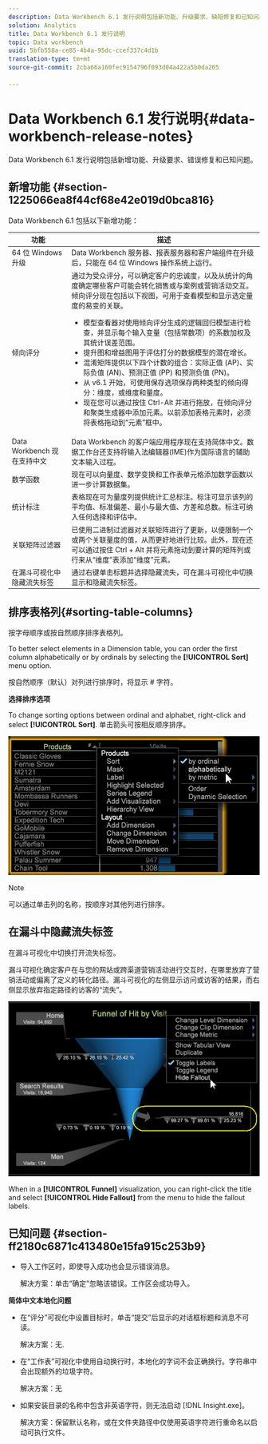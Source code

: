 ```yaml
---
description: Data Workbench 6.1 发行说明包括新功能、升级要求、缺陷修复和已知问题。
solution: Analytics
title: Data Workbench 6.1 发行说明
topic: Data workbench
uuid: 5bfb558a-ce85-4b4a-95dc-ccef337c4d1b
translation-type: tm+mt
source-git-commit: 2cba66a160fec9154796f093d04a422a5b0da265

---
```



# Data Workbench 6.1 发行说明{#data-workbench-release-notes}

Data Workbench 6.1 发行说明包括新增功能、升级要求、错误修复和已知问题。

## 新增功能 {#section-1225066ea8f44cf68e42e019d0bca816}

Data Workbench 6.1 包括以下新增功能：

| 功能 | 描述 |
|--- |--- |
| 64 位 Windows 升级 | Data Workbench 服务器、报表服务器和客户端组件在升级后，只能在 64 位 Windows 操作系统上运行。 |
| 倾向评分 | 通过为受众评分，可以确定客户的忠诚度，以及从统计的角度确定哪些客户可能会转化销售或与案例或营销活动交互。倾向评分现在包括以下视图，可用于查看模型和显示选定量度的易变的关联。<ul><li>模型查看器对使用倾向评分生成的逻辑回归模型进行检查，并显示每个输入变量（包括常数项）的系数加权及其统计误差范围。 </li><li>提升图和增益图用于评估打分的数据模型的潜在增长。</li><li>混淆矩阵提供以下四个计数的组合：实际正值 (AP)、实际负值 (AN)、预测正值 (PP) 和预测负值 (PN)。</li> <li>从 v6.1 开始，可使用保存选项保存两种类型的倾向得分：维度，或维度和量度。</li><li>现在您可以通过按住 Ctrl-Alt 并进行拖放，在倾向评分和聚类生成器中添加元素。以前添加表格元素时，必须将表格拖动到“元素”框中。</li></ul> |
| Data Workbench 现在支持中文 | Data Workbench 的客户端应用程序现在支持简体中文。数据工作台还支持将输入法编辑器(IME)作为国际语言的辅助文本输入过程。 |
| 数学函数 | 现在可以向量度、数学变换和工作表单元格添加数学函数以进一步计算数据集。 |
| 统计标注 | 表格现在可为量度列提供统计汇总标注。标注可显示该列的平均值、标准偏差、最小与最大值、方差和总数。标注可纳入任何选择和评估中。 |
| 关联矩阵过滤器 | 已使用二进制过滤器对关联矩阵进行了更新，以便限制一个或两个关联量度的值，从而更好地进行比较。此外，现在还可以通过按住 Ctrl + Alt 并将元素拖动到要计算的矩阵列或行来从“维度”表添加“维度”元素。 |
| 在漏斗可视化中隐藏流失标签 | 通过右键单击标题并选择隐藏流失，可在漏斗可视化中切换显示和隐藏流失标签。 |

## 排序表格列{#sorting-table-columns}

按字母顺序或按自然顺序排序表格列。

To better select elements in a Dimension table, you can order the first column alphabetically or by ordinals by selecting the **[!UICONTROL Sort]** menu option.

按自然顺序（默认）对列进行排序时，将显示 # 字符。

**选择排序选项**

To change sorting options between ordinal and alphabet, right-click and select **[!UICONTROL Sort]**. 单击箭头可按相反顺序排序。

![](assets/sort_table_alpha.png)

>[!NOTE]
>
>可以通过单击列的名称，按顺序对其他列进行排序。

## 在漏斗中隐藏流失标签

在漏斗可视化中切换打开流失标签。

漏斗可视化确定客户在与您的网站或跨渠道营销活动进行交互时，在哪里放弃了营销活动或偏离了定义的转化路径。漏斗可视化的左侧显示访问或访客的结果，而右侧显示放弃指定路径的访客的“流失”。

![](assets/c_funnel_hide_fallout.png)

When in a **[!UICONTROL Funnel]** visualization, you can right-click the title and select **[!UICONTROL Hide Fallout]** from the menu to hide the fallout labels.

## 已知问题 {#section-ff2180c6871c413480e15fa915c253b9}

* 导入工作区时，即使导入成功也会显示错误消息。

   解决方案：单击“确定”忽略该错误。工作区会成功导入。

**简体中文本地化问题**

* 在“评分”可视化中设置目标时，单击“提交”后显示的对话框标题和消息不可读。

   解决方案：无.
* 在“工作表”可视化中使用自动换行时，本地化的字词不会正确换行。字符串中会出现额外的垃圾字符。

   解决方案：无
* 如果安装目录的名称中包含非英语字符，则无法启动 [!DNL Insight.exe]。

   解决方案：保留默认名称，或在文件夹路径中仅使用英语字符进行重命名以启动可执行文件。
